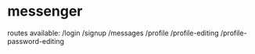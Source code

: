 # messenger

routes available:
/login
/signup
/messages
/profile
/profile-editing
/profile-password-editing
